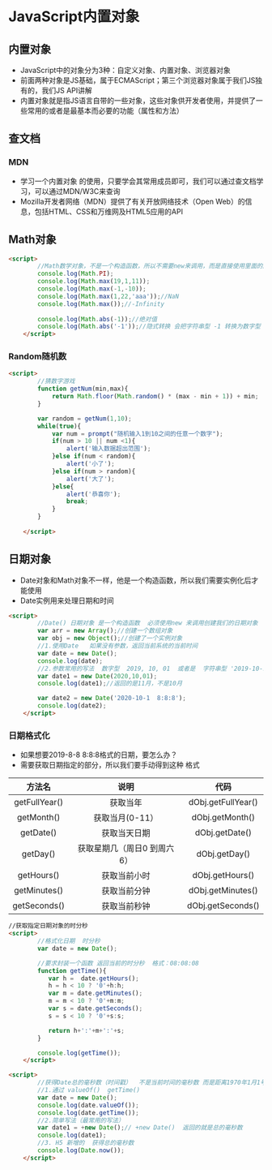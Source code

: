 # JavaScript内置对象

## 内置对象

* JavaScript中的对象分为3种：自定义对象、内置对象、浏览器对象
* 前面两种对象是JS基础，属于ECMAScript；第三个浏览器对象属于我们JS独有的，我们JS API讲解
* 内置对象就是指JS语言自带的一些对象，这些对象供开发者使用，并提供了一些常用的或者是最基本而必要的功能（属性和方法）

## 查文档

### MDN

* 学习一个内置对象 的使用，只要学会其常用成员即可，我们可以通过查文档学习，可以通过MDN/W3C来查询
* Mozilla开发者网络（MDN）提供了有关开放网络技术（Open Web）的信息，包括HTML、CSS和万维网及HTML5应用的API

## Math对象

```html
<script>
        //Math数学对象，不是一个构造函数，所以不需要new来调用，而是直接使用里面的属性和方法即可
        console.log(Math.PI);
        console.log(Math.max(19,1,11));
        console.log(Math.max(-1,-10));
        console.log(Math.max(1,22,'aaa'));//NaN
        console.log(Math.max());//-Infinity
    
        console.log(Math.abs(-1));//绝对值
        console.log(Math.abs('-1'));//隐式转换 会把字符串型 -1 转换为数字型
    </script>
```

### Random随机数

```html
<script>
        //猜数字游戏
        function getNum(min,max){
            return Math.floor(Math.random() * (max - min + 1)) + min;
        }

        var random = getNum(1,10);
        while(true){
            var num = prompt("随机输入1到10之间的任意一个数字");
            if(num > 10 || num <1){
                alert('输入数据超出范围');
            }else if(num < random){
                alert('小了');
            }else if(num > random){                
                alert('大了');
            }else{
                alert('恭喜你');
                break;
            }
        }
        
    </script>
```

## 日期对象

* Date对象和Math对象不一样，他是一个构造函数，所以我们需要实例化后才能使用
* Date实例用来处理日期和时间

```html
<script>
        //Date() 日期对象 是一个构造函数  必须使用new 来调用创建我们的日期对象
        var arr = new Array();//创建一个数组对象
        var obj = new Object();//创建了一个实例对象
        //1.使用Date   如果没有参数，返回当前系统的当前时间
        var date = new Date();
        console.log(date);
        //2.参数常用的写法  数字型  2019, 10, 01  或者是  字符串型 '2019-10-1  8:8:8'
        var date1 = new Date(2020,10,01);
        console.log(date1);//返回的是11月，不是10月

        var date2 = new Date('2020-10-1  8:8:8');
        console.log(date2);
    </script>
```

### 日期格式化

* 如果想要2019-8-8 8:8:8格式的日期，要怎么办？
* 需要获取日期指定的部分，所以我们要手动得到这种 格式

|    方法名     |             说明             |        代码        |
| :-----------: | :--------------------------: | :----------------: |
| getFullYear() |           获取当年           | dObj.getFullYear() |
|  getMonth()   |       获取当月(0-11）        |  dObj.getMonth()   |
|   getDate()   |         获取当天日期         |   dObj.getDate()   |
|   getDay()    | 获取星期几（周日0 到周六 6） |   dObj.getDay()    |
|  getHours()   |         获取当前小时         |  dObj.getHours()   |
| getMinutes()  |         获取当前分钟         | dObj.getMinutes()  |
| getSeconds()  |         获取当前秒钟         | dObj.getSeconds()  |

```html
//获取指定日期对象的时分秒
<script>
        //格式化日期  时分秒
        var date = new Date();

        //要求封装一个函数 返回当前的时分秒  格式：08:08:08
        function getTime(){
           var h =  date.getHours();
           h = h < 10 ? '0'+h:h;
           var m = date.getMinutes();
           m = m < 10 ? '0'+m:m;
           var s = date.getSeconds();
           s = s < 10 ? '0'+s:s;

           return h+':'+m+':'+s;
        }

        console.log(getTime());
    </script>
```

```html
<script>
        //获得Date总的毫秒数（时间戳）  不是当前时间的毫秒数 而是距离1970年1月1号过了多少毫秒
        //1.通过 valueOf()  getTime()
        var date = new Date();
        console.log(date.valueOf());
        console.log(date.getTime());
        //2.简单写法（最常用的写法）
        var date1 = +new Date();// +new Date()  返回的就是总的毫秒数
        console.log(date1);
        //3. H5 新增的  获得总的毫秒数
        console.log(Date.now());
    </script>
```

